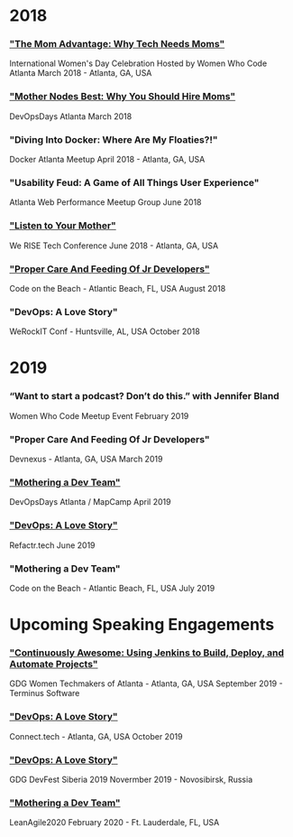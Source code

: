 # 2018

### ["The Mom Advantage: Why Tech Needs Moms"](https://youtu.be/WHheVF9d4Z8)
International Women's Day Celebration
Hosted by Women Who Code Atlanta
March 2018 - Atlanta, GA, USA

### ["Mother Nodes Best: Why You Should Hire Moms"](https://www.recallact.com/presentation/ignite-talks-0)
DevOpsDays Atlanta
March 2018

### "Diving Into Docker: Where Are My Floaties?!"
Docker Atlanta Meetup
April 2018 - Atlanta, GA, USA

### "Usability Feud: A Game of All Things User Experience"
Atlanta Web Performance Meetup Group
June 2018

### ["Listen to Your Mother"](https://www.recallact.com/presentation/listen-your-mother-why-tech-needs-moms)
We RISE Tech Conference
June 2018 - Atlanta, GA, USA

### ["Proper Care And Feeding Of Jr Developers"](https://youtu.be/dCjmdXhQE4A)
Code on the Beach - Atlantic Beach, FL, USA
August 2018

### "DevOps: A Love Story"
WeRockIT Conf - Huntsville, AL, USA
October 2018

# 2019

### “Want to start a podcast? Don’t do this.” with Jennifer Bland
Women Who Code Meetup Event
February 2019

### "Proper Care And Feeding Of Jr Developers"
Devnexus - Atlanta, GA, USA
March 2019

### ["Mothering a Dev Team"](https://www.recallact.com/presentation/mothering-dev-team)
DevOpsDays Atlanta / MapCamp
April 2019

### ["DevOps: A Love Story"](https://www.recallact.com/presentation/devops-love-story)
Refactr.tech
June 2019

### "Mothering a Dev Team"
Code on the Beach - Atlantic Beach, FL, USA
July 2019


# Upcoming Speaking Engagements

### ["Continuously Awesome: Using Jenkins to Build, Deploy, and Automate Projects"](https://www.meetup.com/gdg-atlanta/events/cbwcpqyzmbhc/)
GDG Women Techmakers of Atlanta - Atlanta, GA, USA
September 2019 - Terminus Software

### ["DevOps: A Love Story"](https://connect.tech/)
Connect.tech - Atlanta, GA, USA
October 2019

### ["DevOps: A Love Story"](https://gdg-siberia.com)
GDG DevFest Siberia 2019
Novermber 2019 - Novosibirsk, Russia

### ["Mothering a Dev Team"](http://leanagileus.com/)
LeanAgile2020
February 2020 - Ft. Lauderdale, FL, USA